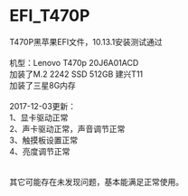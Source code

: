# EFI_T470P
T470P黑苹果EFI文件，10.13.1安装测试通过</br>
</br>
机型：Lenovo T470p 20J6A01ACD</br>
加装了M.2 2242 SSD 512GB 建兴T11</br>
加装了三星8G内存</br>
</br>
2017-12-03更新：</br>
1、显卡驱动正常</br>
2、声卡驱动正常，声音调节正常</br>
3、触摸板设置正常</br>
4、亮度调节正常</br>
</br>
</br>
其它可能存在未发现问题，基本能满足正常使用。</br>

